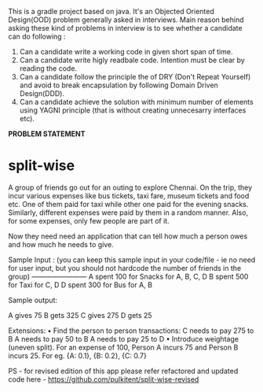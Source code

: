 This is a gradle project based on java. It's an Objected Oriented Design(OOD) problem generally asked in interviews. Main reason behind asking these kind of problems in interview is to see whether a candidate can do following :
1. Can a candidate write a working code in given short span of time.
2. Can a candidate write higly readbale code. Intention must be clear by reading the code.
3. Can a candidate follow the principle the of DRY (Don't Repeat Yourself) and avoid to break encapsulation by following Domain Driven Design(DDD).
4. Can a candidate achieve the solution with minimum number of elements using YAGNI principle (that is without creating unnecesarry interfaces etc).

**PROBLEM STATEMENT**

# split-wise

A group of friends go out for an outing to explore Chennai. On the trip, they incur various expenses like bus tickets, taxi fare, museum tickets and food etc. One of them paid for taxi while other one paid for the evening snacks. Similarly, different expenses were paid by them in a random manner. Also, for some expenses, only few people are part of it.

Now they need need an application that can tell how much a person owes and how much he needs to give.

Sample Input : (you can keep this sample input in your code/file - ie no need for user input, but you should not hardcode the number of friends in the group)
————————
A spent 100 for Snacks for A, B, C, D
B spent 500 for Taxi for C, D
D spent 300 for Bus for A, B

Sample output:

A gives 75
B gets 325
C gives 275
D gets 25

Extensions:
    • Find the person to person transactions:
          C needs to pay 275 to B
          A needs to pay 50 to B
          A needs to pay 25 to D
    • Introduce weightage (uneven split). For an expense of 100, Person A incurs 75 and Person B incurs 25. For eg. {A: 0.1}, {B: 0.2}, {C: 0.7}



PS - for revised edition of this app please refer refactored and updated code here - https://github.com/pulkitent/split-wise-revised
